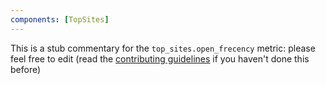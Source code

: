 ```yaml
---
components: [TopSites]
---
```


This is a stub commentary for the `top_sites.open_frecency` metric: please feel free to edit (read the
[contributing guidelines](https://github.com/mozilla/glean-annotations/blob/main/CONTRIBUTING.md)
if you haven't done this before)
